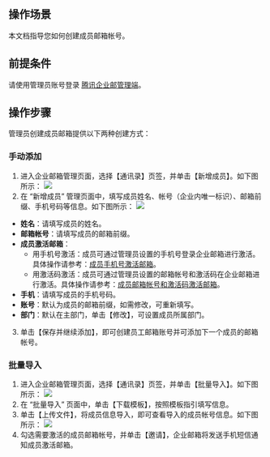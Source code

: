 ## 操作场景
本文档指导您如何创建成员邮箱帐号。

## 前提条件
请使用管理员账号登录 [腾讯企业邮管理端](https://exmail.qq.com/cgi-bin/bizmail)。


## 操作步骤

管理员创建成员邮箱提供以下两种创建方式：

### 手动添加

1. 进入企业邮箱管理页面，选择【通讯录】页签，并单击【新增成员】。如下图所示：
![](https://main.qcloudimg.com/raw/4f2aefd1ba8d113bed413fb79f61803e.png)
2. 在 “新增成员” 管理页面中，填写成员姓名、帐号（企业内唯一标识）、邮箱前缀、手机号码等信息。如下图所示：
![](https://main.qcloudimg.com/raw/53951f3c5c31d3878f3984a8e17e6a51.png)
  - **姓名**：请填写成员的姓名。
  - **邮箱帐号**：请填写成员的邮箱前缀。
  - **成员激活邮箱**：
    - 用手机号激活：成员可通过管理员设置的手机号登录企业邮箱进行激活。具体操作请参考：[成员手机号激活邮箱](https://cloud.tencent.com/document/product/613/46535)。
    -  用激活码激活：成员可通过管理员设置的邮箱帐号和激活码在企业邮箱进行激活。具体操作请参考：[成员邮箱帐号和激活码激活邮箱](https://cloud.tencent.com/document/product/613/46536)。
  - **手机**：请填写成员的手机号码。
  - **账号**：默认为成员的邮箱前缀，如需修改，可重新填写。
  - **部门**：默认在主部门，单击【修改】，可设置成员所属部门。
3. 单击【保存并继续添加】，即可创建员工邮箱账号并可添加下一个成员的邮箱帐号。

### 批量导入
1. 进入企业邮箱管理页面，选择【通讯录】页签，并单击【批量导入】。如下图所示：
![](https://main.qcloudimg.com/raw/53e775c85e86e8b0a78be625670e705b.png)
2. 在 “批量导入” 页面中，单击【下载模板】，按照模板指引填写信息。
3. 单击【上传文件】，将成员信息导入，即可查看导入的成员帐号信息。如下图所示：
![](https://main.qcloudimg.com/raw/2ac9c3ac065275dd4d8fdea26eb1f33f.png)
4. 勾选需要激活的成员邮箱帐号，并单击【邀请】，企业邮箱将发送手机短信通知成员激活邮箱。
